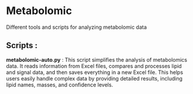 # Metabolomic
Different tools and scripts for analyzing metabolomic data

## Scripts : 

**metabolomic-auto.py** : This script simplifies the analysis of metabolomics data. It reads information from Excel files, compares and processes lipid and signal data, and then saves everything in a new Excel file. This helps users easily handle complex data by providing detailed results, including lipid names, masses, and confidence levels.
